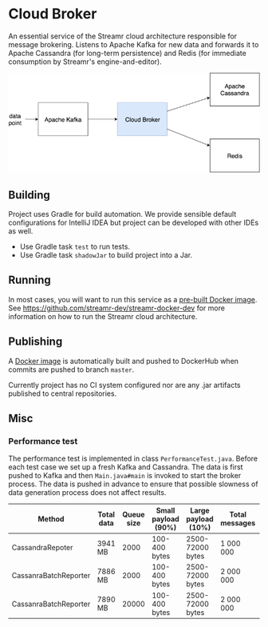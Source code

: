# Cloud Broker
An essential service of the Streamr cloud architecture responsible for message brokering. Listens to Apache Kafka for
new data and forwards it to Apache Cassandra (for long-term persistence) and Redis (for immediate consumption
by Streamr's engine-and-editor).

![Where Cloud Broker sits in Streamr cloud stack](high-level.png)


## Building

Project uses Gradle for build automation. We provide sensible default configurations for IntelliJ IDEA but project can be developed with other IDEs as well.

- Use Gradle task `test` to run tests.
- Use Gradle task `shadowJar` to build project into a Jar.


## Running
In most cases, you will want to run this service as a [pre-built Docker image](https://hub.docker.com/r/streamr/broker/).
See https://github.com/streamr-dev/streamr-docker-dev for more information on how to run the Streamr cloud architecture.


## Publishing
A [Docker image](https://hub.docker.com/r/streamr/broker/) is automatically built and pushed to DockerHub when commits
are pushed to branch `master`.

Currently project has no CI system configured nor are any .jar artifacts published to central repositories. 

## Misc


### Performance test

The performance test is implemented in class `PerformanceTest.java`. Before
each test case we set up a fresh Kafka and Cassandra. The data is first pushed
to Kafka and then `Main.java#main` is invoked to start the broker process. The
data is pushed in advance to ensure that possible slowness of data generation 
process does not affect results.

|Method                 | Total data | Queue size | Small payload (90%) | Large payload (10%) | Total messages | Write (kb/s)| msg / s |
|-----------------------|------------|------------|---------------------|---------------------|----------------|-------------|---------|
| CassandraRepoter      | 3941 MB    | 2000       | 100-400 bytes       | 2500-72000 bytes    | 1 000 000      | 40 000kb/s  | 10 300  |
| CassanraBatchReporter | 7886 MB    | 2000       | 100-400 bytes       | 2500-72000 bytes    | 2 000 000      | 97 000kb/s  | 23 000  |
| CassanraBatchReporter | 7890 MB    | 20000      | 100-400 bytes       | 2500-72000 bytes    | 2 000 000      | 97 000kb/s  | 25 000  |
